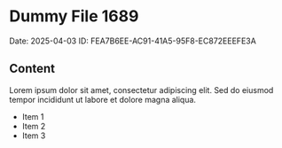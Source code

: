 # Dummy File 1689

Date: 2025-04-03
ID: FEA7B6EE-AC91-41A5-95F8-EC872EEEFE3A

## Content

Lorem ipsum dolor sit amet, consectetur adipiscing elit.
Sed do eiusmod tempor incididunt ut labore et dolore magna aliqua.

* Item 1
* Item 2
* Item 3
